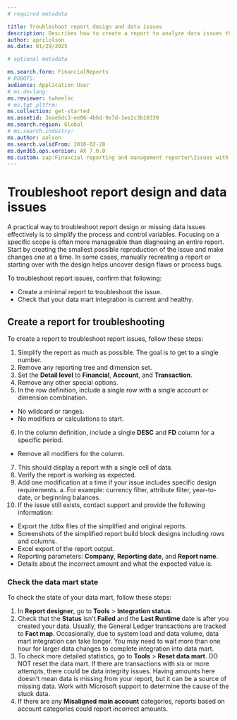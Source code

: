 ```yaml
---
# required metadata

title: Troubleshoot report design and data issues
description: Describes how to create a report to analyze data issues that can occur in Microsoft Dynamics 365 Finance reports.
author: aprilolson
ms.date: 01/29/2025

# optional metadata

ms.search.form: FinancialReports
# ROBOTS: 
audience: Application User
# ms.devlang: 
ms.reviewer: twheeloc
# ms.tgt_pltfrm: 
ms.collection: get-started
ms.assetid: 3eae6dc3-ee06-4b6d-9e7d-1ee2c3b10339
ms.search.region: Global
# ms.search.industry: 
ms.author: aolson
ms.search.validFrom: 2016-02-28
ms.dyn365.ops.version: AX 7.0.0
ms.custom: sap:Financial reporting and management reporter\Issues with report designer
---
```

# Troubleshoot report design and data issues

A practical way to troubleshoot report design or missing data issues effectively is to simplify the process and control variables. Focusing on a specific scope is often more manageable than diagnosing an entire report. Start by creating the smallest possible reproduction of the issue and make changes one at a time. In some cases, manually recreating a report or starting over with the design helps uncover design flaws or process bugs. 

To troubleshoot report issues, confirm that following: 
 - Create a minimal report to troubleshoot the issue.
 - Check that your data mart integration is current and healthy.  


## Create a report for troubleshooting
To create a report to troubleshoot report issues, follow these steps:
1. Simplify the report as much as possible. The goal is to get to a single number.
2. Remove any reporting tree and dimension set.
3. Set the **Detail level** to **Financial**, **Account**, and **Transaction**.
4. Remove any other special options.
5. In the row definition, include a single row with a single account or dimension combination.
 - No wildcard or ranges.
 - No modifiers or calculations to start.
6. In the column definition, include a single **DESC** and **FD** column for a specific period.
 - Remove all modifiers for the column. 
7. This should display a report with a single cell of data.
8. Verify the report is working as expected.
9. Add one modification at a time if your issue includes specific design requirements.
   a.	For example: currency filter, attribute filter, year-to-date, or beginning balances.
10.	If the issue still exists, contact support and provide the following information:
 - Export the .tdbx files of the simplified and original reports.
 - Screenshots of the simplified report build block designs including rows and columns.
 - Excel export of the report output.
 - Reporting parameters: **Company**, **Reporting date**, and **Report name**.
 - Details about the incorrect amount and what the expected value is.
   
### Check the data mart state
To check the state of your data mart, follow these steps:
1. In **Report designer**, go to **Tools** > **Integration status**.
2. Check that the **Status** isn't **Failed** and the **Last Runtime** date is after you created your data. Usually, the General Ledger transactions are tracked to **Fact map**. Occasionally, due to system load and data volume, data mart integration can take longer. You may need to wait more than one hour for larger data changes to complete integration into data mart.
3. To check more detailed statistics, go to **Tools** > **Reset data mart**. DO NOT reset the data mart.
If there are transactions with six or more attempts, there could be data integrity issues. Having amounts here doesn’t mean data is missing from your report, but it can be a source of missing data. Work with Microsoft support to determine the cause of the stuck data.
4. If there are any **Misaligned main account** categories, reports based on account categories could report incorrect amounts.


   

